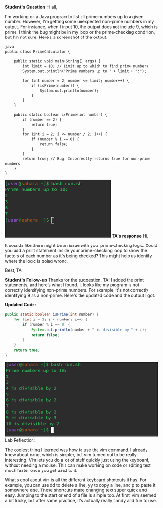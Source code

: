 **Student's Question**
Hi all,

I'm working on a Java program to list all prime numbers up to a given number. However, I'm getting some unexpected non-prime numbers in my output. For instance, when I input 10, the output does not include 9, which is prime. I think the bug might be in my loop or the prime-checking condition, but I'm not sure. Here's a screenshot of the output.

```
java
public class PrimeCalculator {

    public static void main(String[] args) {
        int limit = 10; // Limit up to which to find prime numbers
        System.out.println("Prime numbers up to " + limit + ":");

        for (int number = 2; number <= limit; number++) {
            if (isPrime(number)) {
                System.out.println(number);
            }
        }
    }

    public static boolean isPrime(int number) {
        if (number == 2) {
            return true;
        }
        for (int i = 2; i <= number / 2; i++) {
            if (number % i == 0) {
                return false;
            }
        }
        return true; // Bug: Incorrectly returns true for non-prime numbers
    }
}

```


![ss1](lab5ss/ss1.PNG)
**TA's response**
Hi,

It sounds like there might be an issue with your prime-checking logic. Could you add a print statement inside your prime-checking loop to show the factors of each number as it's being checked? This might help us identify where the logic is going wrong.

Best,
TA

**Student's Follow-up**
Thanks for the suggestion, TA! I added the print statements, and here's what I found. It looks like my program is not correctly identifying non-prime numbers. For example, it's not correctly identifying 9 as a non-prime. Here's the updated code and the output I got.

**Updated Code:**
```java
public static boolean isPrime(int number) {
    for (int i = 2; i < number; i++) {
        if (number % i == 0) {
            System.out.println(number + " is divisible by " + i);
            return false;
        }
    }
    return true;
}
```

![ss2](lab5ss/ss2.PNG)
Lab Reflection:

The coolest thing I learned was how to use the vim command. I already knew about nano, which is simpler, but vim turned out to be really interesting. Vim lets you do a lot of stuff quickly just using the keyboard, without needing a mouse. This can make working on code or editing text much faster once you get used to it.

What's cool about vim is all the different keyboard shortcuts it has. For example, you can use dd to delete a line, yy to copy a line, and p to paste it somewhere else. These shortcuts make changing text super quick and easy. Jumping to the start or end of a file is simple too. At first, vim seemed a bit tricky, but after some practice, it's actually really handy and fun to use.


